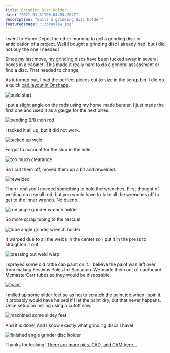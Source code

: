 ```yaml
---
title: Grinding Disc Holder
date: "2021-01-31T08:04:03.284Z"
description: "Built a grinding disc holder"
featuredImage: "./preview.jpg"
---
```


I went to Home Depot the other morning to get a grinding disc in anticipation of a project. Well I bought a grinding disc I already had, but I did not buy the one I needed!

Since my last move, my grinding discs have been tucked away in several boxes in a cabinet. This made it really hard to do a general assessment or find a disc. That needed to change.

As it turned out, I had the perfect pieces cut to size in the scrap bin. I did do a quick <a href="https://cad.onshape.com/documents/051d3a49fa876088d094ccb1/w/1890f058e50a78405dbb7900/e/8f715ca3e3cd102d16f5364b" target="_blank">cad layout in Onshape</a>.

![build start](./pic1.jpg)

I put a slight angle on the rods using my home made bender. I just made the first one and used it as a gauge for the next ones.

![bending 3/8 inch rod](./pic2.jpg)

I tacked it all up, but it did not work.

![tacked up weld](./pic3.jpg)

Forgot to account for the slop in the hole.

![too much clearance](./pic4.jpg)

So I cut them off, moved them up a bit and rewelded.

![rewelded](./pic5.jpg)

Then I realized I needed something to hold the wrenches. First thought of welding on a small rod, but you would have to take all the wrenches off to get to the inner wrench. No bueno.

![rod angle grinder wrench holder](./pic6.jpg)

So more scrap tubing to the rescue!

![tube angle grinder wrench holder](./pic7.jpg)

It warped due to all the welds in the center so I put it in the press to straighten it out.

![pressing out weld warp](./pic8.jpg)

I sprayed some old rattle can paint on it. I believe the paint was left over from making Festivus Poles for Santacon. We made them out of cardboard McmasterCarr tubes so they would be disposable.

<a href="https://cad.onshape.com/documents/051d3a49fa876088d094ccb1/w/1890f058e50a78405dbb7900/e/d4cdbd31d675dc29829690ed" target="_blank">![paint](./pic9.jpg)</a>

I milled up some slider feet so as not to scratch the paint job when I spin it. It probably would have helped if I let the paint dry, but that never happens. Once setup on milling using a cutoff saw.

![machined some slidey feet](./pic10.jpg)

And it is done! And I know exactly what grinding discs I have!

![finished angle grinder disc holder](./pic11.jpg)

Thanks for looking! <a href="https://cad.onshape.com/documents/051d3a49fa876088d094ccb1/w/1890f058e50a78405dbb7900/e/8f715ca3e3cd102d16f5364b" target="_blank">There are more pics, CAD, and CAM here...</a>
